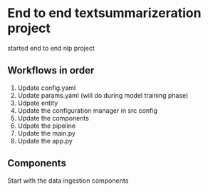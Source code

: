 # End to end textsummarizeration project
started end to end nlp project 

## Workflows in order

1. Update config.yaml
2. Update params.yaml (will do during model training phase)
3. Udpate entity 
4. Update the configuration manager  in src config
5. Update the components
6. Udpate the pipeline
7. Update the main.py
8. Update the app.py

## Components
Start with the data ingestion components